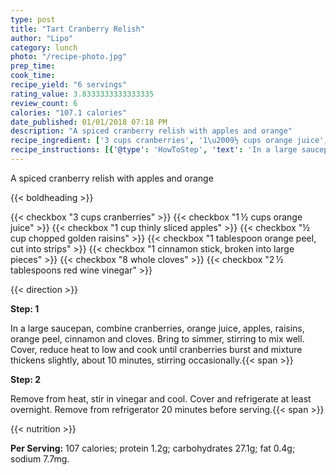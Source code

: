 ```yaml
---
type: post
title: "Tart Cranberry Relish"
author: "Lipo"
category: lunch
photo: "/recipe-photo.jpg"
prep_time: 
cook_time: 
recipe_yield: "6 servings"
rating_value: 3.8333333333333335
review_count: 6
calories: "107.1 calories"
date_published: 01/01/2018 07:18 PM
description: "A spiced cranberry relish with apples and orange"
recipe_ingredient: ['3 cups cranberries', '1\u2009½ cups orange juice', '1 cup thinly sliced apples', '½ cup chopped golden raisins', '1 tablespoon orange peel, cut into strips', '1 cinnamon stick, broken into large pieces', '8 whole cloves', '2\u2009½ tablespoons red wine vinegar']
recipe_instructions: [{'@type': 'HowToStep', 'text': 'In a large saucepan, combine cranberries, orange juice, apples, raisins, orange peel, cinnamon and cloves. Bring to simmer, stirring to mix well.  Cover, reduce heat to low and cook until cranberries burst and mixture thickens slightly, about 10 minutes, stirring occasionally.\n'}, {'@type': 'HowToStep', 'text': 'Remove from heat, stir in vinegar and cool. Cover and refrigerate at least overnight.  Remove from refrigerator 20 minutes before serving.\n'}]
---
```


A spiced cranberry relish with apples and orange 

{{< boldheading >}}

{{< checkbox "3 cups cranberries" >}}
{{< checkbox "1 ½ cups orange juice" >}}
{{< checkbox "1 cup thinly sliced apples" >}}
{{< checkbox "½ cup chopped golden raisins" >}}
{{< checkbox "1 tablespoon orange peel, cut into strips" >}}
{{< checkbox "1  cinnamon stick, broken into large pieces" >}}
{{< checkbox "8  whole cloves" >}}
{{< checkbox "2 ½ tablespoons red wine vinegar" >}}


{{< direction >}}

**Step: 1**

In a large saucepan, combine cranberries, orange juice, apples, raisins, orange peel, cinnamon and cloves. Bring to simmer, stirring to mix well.  Cover, reduce heat to low and cook until cranberries burst and mixture thickens slightly, about 10 minutes, stirring occasionally.{{< span >}}

**Step: 2**

Remove from heat, stir in vinegar and cool. Cover and refrigerate at least overnight.  Remove from refrigerator 20 minutes before serving.{{< span >}}

{{< nutrition >}}

**Per Serving:** 107 calories; protein 1.2g; carbohydrates 27.1g; fat 0.4g; sodium 7.7mg.